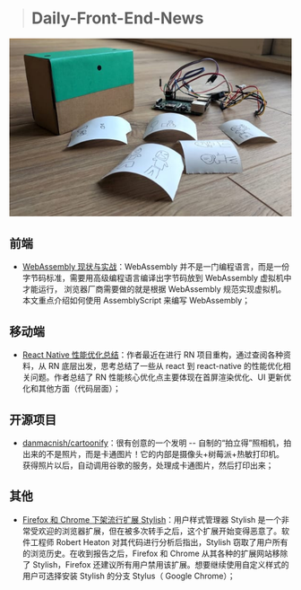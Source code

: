 
> # Daily-Front-End-News

[![cover][img]][link]

[img]: https://github.com/fengshangwuqi/Daily-Front-End-News/blob/master/history/2018/07/05/cartoonify.jpg "danmacnish/cartoonify"
[link]: https://github.com/danmacnish/cartoonify

## 前端

- [WebAssembly 现状与实战](https://www.ibm.com/developerworks/cn/web/wa-lo-webassembly-status-and-reality/index.html)：WebAssembly 并不是一门编程语言，而是一份字节码标准，需要用高级编程语言编译出字节码放到 WebAssembly 虚拟机中才能运行， 浏览器厂商需要做的就是根据 WebAssembly 规范实现虚拟机。本文重点介绍如何使用 AssemblyScript 来编写 WebAssembly；

## 移动端

- [React Native 性能优化总结](https://github.com/amandakelake/blog/issues/49)：作者最近在进行 RN 项目重构，通过查阅各种资料，从 RN 底层出发，思考总结了一些从 react 到 react-native 的性能优化相关问题。作者总结了 RN 性能核心优化点主要体现在首屏渲染优化、UI 更新优化和其他方面（代码层面）；

## 开源项目

- [danmacnish/cartoonify](https://github.com/danmacnish/cartoonify)：很有创意的一个发明 -- 自制的“拍立得”照相机，拍出来的不是照片，而是卡通图片！它的内部是摄像头+树莓派+热敏打印机。获得照片以后，自动调用谷歌的服务，处理成卡通图片，然后打印出来；

## 其他

- [Firefox 和 Chrome 下架流行扩展 Stylish](https://www.solidot.org/story?sid=57084)：用户样式管理器 Stylish 是一个非常受欢迎的浏览器扩展，但在被多次转手之后，这个扩展开始变得恶意了。软件工程师 Robert Heaton 对其代码进行分析后指出，Stylish 窃取了用户所有的浏览历史。在收到报告之后，Firefox 和 Chrome 从其各种的扩展网站移除了 Stylish，Firefox 还建议所有用户禁用该扩展。想要继续使用自定义样式的用户可选择安装 Stylish 的分支 Stylus（ Google Chrome）；